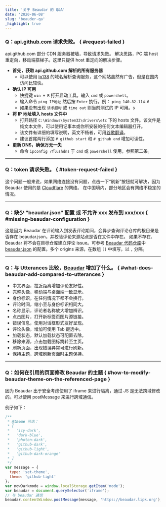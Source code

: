 ```yaml
---
title: '关于 Beaudar 的 Q&A'
date: '2020-06-08'
slug: 'beauder-qa'
_highlight: true
---
```


### Q：api.github.com 请求失败。 { #request-failed }

api.github.com 部分 CDN 服务器被墙，导致请求失败。
解决思路，PC 端 host 重定向，移动端搭梯子。这里只提供 host 重定向的解决步骤。

- **首先，获取 api.github.com 解析的所有服务器**
  - 可以使用 [Ip138](https://site.ip138.com/) 的域名解析查询服务，这个网站虽然有广告，但是在国内访问比较快。
- **确认 IP 可用**
  - 快捷键 `win + R` 打开启动工具，输入 `cmd` 或 `powershell`。
  - 输入命令 `ping IP地址` 然后按 `Enter` 执行。例： `ping 140.82.114.6`
  - 如果没有出现 `请求超时` 或 `time out` 则当前测试的 IP 可用。s
- **将 IP 地址填入 hosts 文件中**
  - 打开路径 `C:\Windows\System32\drivers\etc` 下的 hosts 文件。该文件是纯文本文件，可以使用记事本或你所安装的任何文本编辑器打开。
  - 该文件有详细的填写说明，英文不畅者，可用[谷歌翻译](https://translate.google.cn/)。
  - 建议首尾两行添加 `# github start` 和 `# github end` 增加可读性。
- **更新 DNS，确保万无一失**
  - 命令 `ipconfig /flushdns` 于 `cmd` 或 `powershell` 使用，参照第二条。

---

### Q：token 请求失败。 { #token-request-failed }

这个问题一般来说，如果网络连接没有问题，点击一下“刷新”按钮就可解决，因为 Beaudar 使用的是 [Cloudflare](https://www.cloudflare.com/) 的网络。
在中国境内，部分地区会有网络不稳定的情况。

---

### Q：缺少 "beaudar.json" 配置 或 不允许 xxx 发布到 xxx/xxx { #missing-beaudar-configuration }

这是因为 Beaudar 在评论输入到发表评论期间，会异步查询评论仓库的根目录是否存在 beaudar.json，并校验评论来源站点是否在文件中存在。
如果不存在，Beaudar 将不会在目标仓库建立评论 issue。可参考 [Beaudar 代码仓库](https://github.com/beaudar/beaudar)中 [beaudar.json](https://github.com/beaudar/beaudar/blob/master/beaudar.json) 的配置。多个 origins 来源，在数组 `[]` 中填写，以 `,` 分隔。

---

### Q：与 Utterances 比较，[Beaudar](http://beaudar.lipk.org) 增加了什么。 { #what-does-beaudar-add-compared-to-utterances }

- 中文界面，拉近距离增加评论友好性。
- 完整头像，移动端与桌面端一致显示。
- 身份标识，在任何情况下都不会换行。
- 评论时间，缩小至与身份标识相同大。
- 名称显示，评论者名称放大增加辨识。
- 点击图片，打开新标签页图片源链接。
- 错误信息，使用对话框形式友好呈现。
- 评论头像，增加可使用 Tab 键选中。
- 加载状态，默认加载状态可配置去除。
- 移除来源，点击加载图标跳转至主页。
- 刷新页面，出现错误异常可进行刷新。
- 保持主题，跨域刷新页面时主题保持。

---

### Q：如何在引用的页面修改 Beaudar 的主题 { #how-to-modify-beaudar-theme-on-the-referenced-page }

因为 Beaudar 出于安全考虑使用了 iframe 来进行隔离，通过 JS 是无法跨域修改的。可以使用 postMessage 来进行跨域通信。

例子如下：

```javascript
/**
 * @theme 可选：
 * [
 *   'icy-dark',
 *   'dark-blue',
 *   'photon-dark',
 *   'github-dark',
 *   'github-light',
 *   'github-dark-orange'
 * ]
 */
var message = {
  type: 'set-theme',
  theme: 'github-light'
};
var nowDarkmode = window.localStorage.getItem('mode');
var beaudar = document.querySelector('iframe');
// 与 beaudar 通信
beaudar.contentWindow.postMessage(message, 'https://beaudar.lipk.org');
```
